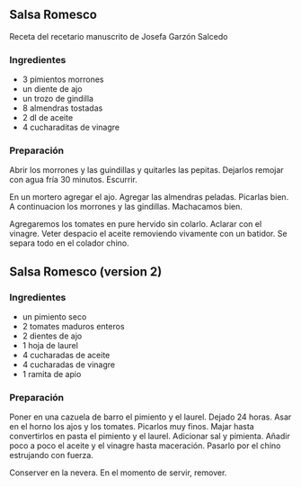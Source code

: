 ## Salsa Romesco

Receta del recetario manuscrito de Josefa Garzón Salcedo

### Ingredientes

- 3 pimientos morrones
- un diente de ajo
- un trozo de gindilla
- 8 almendras tostadas
- 2 dl de aceite
- 4 cucharaditas de vinagre

### Preparación

Abrir los morrones y las guindillas y quitarles las pepitas.
Dejarlos remojar con agua fría 30 minutos.
Escurrir.

En un mortero agregar el ajo.
Agregar las almendras peladas.
Picarlas bien.
A continuacion los morrones y las gindillas.
Machacamos bien.

Agregaremos los tomates en pure hervido sin colarlo.
Aclarar con el vinagre.
Veter despacio el aceite removiendo vivamente con un batidor.
Se separa todo en el colador chino.

## Salsa Romesco (version 2)

### Ingredientes

- un pimiento seco
- 2 tomates maduros enteros
- 2 dientes de ajo
- 1 hoja de laurel
- 4 cucharadas de aceite
- 4 cucharadas de vinagre
- 1 ramita de apio

### Preparación

Poner en una cazuela de barro el pimiento y el laurel.
Dejado 24 horas.
Asar en el horno los ajos y los tomates.
Picarlos muy finos.
Majar hasta convertirlos en pasta el pimiento y el laurel.
Adicionar sal y pimienta.
Añadir poco a poco  el aceite y el vinagre hasta maceración.
Pasarlo por el chino estrujando con fuerza.

Conserver en la nevera.
En el momento de servir, remover.




